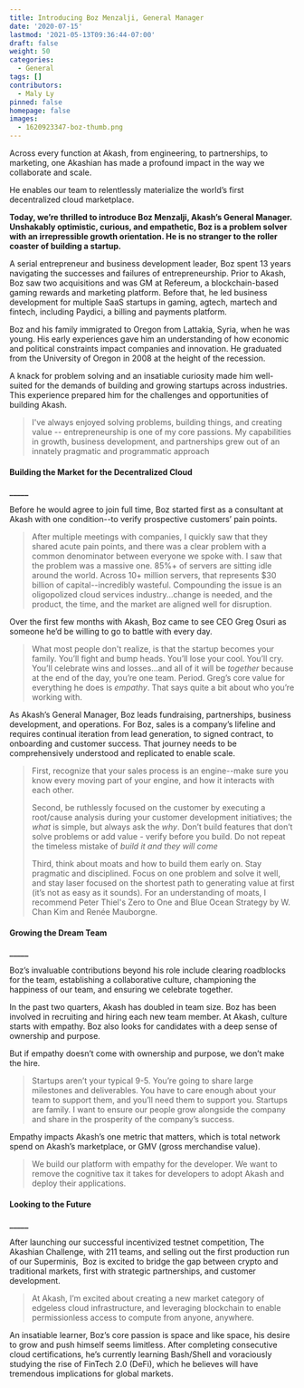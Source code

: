 ```yaml
---
title: Introducing Boz Menzalji, General Manager
date: '2020-07-15'
lastmod: '2021-05-13T09:36:44-07:00'
draft: false
weight: 50
categories:
  - General
tags: []
contributors:
  - Maly Ly
pinned: false
homepage: false
images:
  - 1620923347-boz-thumb.png
---
```

Across every function at Akash, from engineering, to partnerships, to marketing, one Akashian has made a profound impact in the way we collaborate and scale.

He enables our team to relentlessly materialize the world’s first decentralized cloud marketplace.

**Today, we’re thrilled to introduce Boz Menzalji, Akash’s General Manager. Unshakably optimistic, curious, and empathetic, Boz is a problem solver with an irrepressible growth orientation. He is no stranger to the roller coaster of building a startup.** 

A serial entrepreneur and business development leader, Boz spent 13 years navigating the successes and failures of entrepreneurship. Prior to Akash, Boz saw two acquisitions and was GM at Refereum, a blockchain-based gaming rewards and marketing platform. Before that, he led business development for multiple SaaS startups in gaming, agtech, martech and fintech, including Paydici, a billing and payments platform. 

Boz and his family immigrated to Oregon from Lattakia, Syria, when he was young. His early experiences gave him an understanding of how economic and political constraints impact companies and innovation. He graduated from the University of Oregon in 2008 at the height of the recession. 

A knack for problem solving and an insatiable curiosity made him well-suited for the demands of building and growing startups across industries. This experience prepared him for the challenges and opportunities of building Akash.

> I've always enjoyed solving problems, building things, and creating value -- entrepreneurship is one of my core passions. My capabilities in growth, business development, and partnerships grew out of an innately pragmatic and programmatic approach

#### **Building the Market for the Decentralized Cloud**  
**\_\_\_\_\_**  

Before he would agree to join full time, Boz started first as a consultant at Akash with one condition--to verify prospective customers’ pain points. 

> After multiple meetings with companies, I quickly saw that they shared acute pain points, and there was a clear problem with a common denominator between everyone we spoke with. I saw that the problem was a massive one. 85%+ of servers are sitting idle around the world. Across 10+ million servers, that represents $30 billion of capital--incredibly wasteful. Compounding the issue is an oligopolized cloud services industry...change is needed, and the product, the time, and the market are aligned well for disruption.

Over the first few months with Akash, Boz came to see CEO Greg Osuri as someone he’d be willing to go to battle with every day.

> What most people don't realize, is that the startup becomes your family. You’ll fight and bump heads. You’ll lose your cool. You’ll cry. You’ll celebrate wins and losses...and all of it will be _together_ because at the end of the day, you’re one team. Period. Greg’s core value for everything he does is _empathy_. That says quite a bit about who you’re working with.

As Akash’s General Manager, Boz leads fundraising, partnerships, business development, and operations. For Boz, sales is a company’s lifeline and requires continual iteration from lead generation, to signed contract, to onboarding and customer success. That journey needs to be comprehensively understood and replicated to enable scale.

> First, recognize that your sales process is an engine--make sure you know every moving part of your engine, and how it interacts with each other.  
>   
> Second, be ruthlessly focused on the customer by executing a root/cause analysis during your customer development initiatives; the _what_ is simple, but always ask the _why_. Don’t build features that don’t solve problems or add value - verify before you build. Do not repeat the timeless mistake of _build it and they will come_
> 
> Third, think about moats and how to build them early on. Stay pragmatic and disciplined. Focus on one problem and solve it well, and stay laser focused on the shortest path to generating value at first (it’s not as easy as it sounds). For an understanding of moats, I recommend Peter Thiel's Zero to One and Blue Ocean Strategy by W. Chan Kim and Renée Mauborgne.

#### **Growing the Dream Team**  
**\_\_\_\_\_**  

Boz’s invaluable contributions beyond his role include clearing roadblocks for the team, establishing a collaborative culture, championing the happiness of our team, and ensuring we celebrate together. 

In the past two quarters, Akash has doubled in team size. Boz has been involved in recruiting and hiring each new team member. At Akash, culture starts with empathy. Boz also looks for candidates with a deep sense of ownership and purpose.   
  
But if empathy doesn’t come with ownership and purpose, we don’t make the hire.

> Startups aren’t your typical 9-5. You’re going to share large milestones and deliverables. You have to care enough about your team to support them, and you’ll need them to support you. Startups are family. I want to ensure our people grow alongside the company and share in the prosperity of the company’s success.

Empathy impacts Akash’s one metric that matters, which is total network spend on Akash’s marketplace, or GMV (gross merchandise value).

> We build our platform with empathy for the developer. We want to remove the cognitive tax it takes for developers to adopt Akash and deploy their applications.

#### **Looking to the Future**  
**\_\_\_\_\_**  

After launching our successful incentivized testnet competition, The Akashian Challenge, with 211 teams, and selling out the first production run of our Superminis,  Boz is excited to bridge the gap between crypto and traditional markets, first with strategic partnerships, and customer development.

> At Akash, I’m excited about creating a new market category of edgeless cloud infrastructure, and leveraging blockchain to enable permissionless access to compute from anyone, anywhere.

An insatiable learner, Boz’s core passion is space and like space, his desire to grow and push himself seems limitless. After completing consecutive cloud certifications, he’s currently learning Bash/Shell and voraciously studying the rise of FinTech 2.0 (DeFi), which he believes will have tremendous implications for global markets.